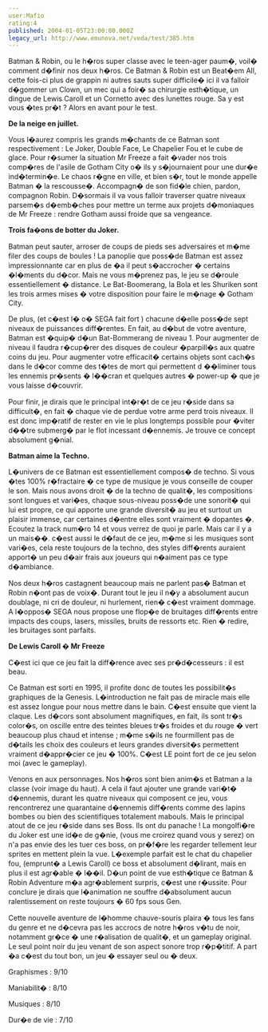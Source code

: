 ```yaml
---
user:Mafio
rating:4
published: 2004-01-05T23:00:00.000Z
legacy_url: http://www.emunova.net/veda/test/385.htm
---
```

Batman & Robin, ou le h�ros super classe avec le teen-ager paum�, voil� comment d�finir nos deux h�ros. Ce Batman & Robin est un Beat�em All, cette fois-ci plus de grappin ni autres sauts super difficile� ici il va falloir d�gommer un Clown, un mec qui a foir� sa chirurgie esth�tique, un dingue de Lewis Caroll et un Cornetto avec des lunettes rouge. Sa y est vous �tes pr�t ? Alors en avant pour le test.  

  

  

**De la neige en juillet.**  

  

Vous l�aurez compris les grands m�chants de ce Batman sont respectivement : Le Joker, Double Face, Le Chapelier Fou et le cube de glace. Pour r�sumer la situation Mr Freeze a fait �vader nos trois comp�res de l'asile de Gotham City o� ils y s�journaient pour une dur�e ind�termin�e. Le chaos r�gne en ville, et bien s�r, tout le monde appelle Batman � la rescousse�. Accompagn� de son fid�le chien, pardon, compagnon Robin. D�sormais il va vous falloir traverser quatre niveaux parsem�s d�emb�ches pour mettre un terme aux projets d�moniaques de Mr Freeze : rendre Gotham aussi froide que sa vengeance.  

  

  

**Trois fa�ons de botter du Joker.**   

  

Batman peut sauter, arroser de coups de pieds ses adversaires et m�me filer des coups de boules ! La panoplie que poss�de Batman est assez impressionnante car en plus de �a il peut s�accrocher � certains �l�ments du d�cor. Mais ne vous m�prenez pas, le jeu se d�roule essentiellement � distance. Le Bat-Boomerang, la Bola et les Shuriken sont les trois armes mises � votre disposition pour faire le m�nage � Gotham City.  

De plus, (et c�est l� o� SEGA fait fort ) chacune d�elle poss�de sept niveaux de puissances diff�rentes. En fait, au d�but de votre aventure, Batman est �quip� d�un Bat-Bommerang de niveau 1\. Pour augmenter de niveau il faudra r�cup�rer des disques de couleur �parpill�s aux quatre coins du jeu. Pour augmenter votre efficacit� certains objets sont cach�s dans le d�cor comme des t�tes de mort qui permettent d ��liminer tous les ennemis pr�sents � l��cran et quelques autres � power-up � que je vous laisse d�couvrir.  

Pour finir, je dirais que le principal int�r�t de ce jeu r�side dans sa difficult�, en fait � chaque vie de perdue votre arme perd trois niveaux. Il est donc imp�ratif de rester en vie le plus longtemps possible pour �viter d��tre submerg� par le flot incessant d�ennemis. Je trouve ce concept absolument g�nial.  

  

  

**Batman aime la Techno.**  

  

L�univers de ce Batman est essentiellement compos� de techno. Si vous �tes 100% r�fractaire � ce type de musique je vous conseille de couper le son. Mais nous avons droit � de la techno de qualit�, les compositions sont longues et vari�es, chaque sous-niveau poss�de une sonorit� qui lui est propre, ce qui apporte une grande diversit� au jeu et surtout un plaisir immense, car certaines d�entre elles sont vraiment � dopantes �. Ecoutez la track num�ro 14 et vous verrez de quoi je parle. Mais car il y a un mais��. c�est aussi le d�faut de ce jeu, m�me si les musiques sont vari�es, cela reste toujours de la techno, des styles diff�rents auraient apport� un peu d�air frais aux joueurs qui n�aiment pas ce type d�ambiance.  

Nos deux h�ros castagnent beaucoup mais ne parlent pas� Batman et Robin n�ont pas de voix�. Durant tout le jeu il n�y a absolument aucun doublage, ni cri de douleur, ni hurlement, rien� c�est vraiment dommage. A l�oppos� SEGA nous propose une flop�e de bruitages diff�rents entre impacts des coups, lasers, missiles, bruits de ressorts etc. Rien � redire, les bruitages sont parfaits.  

  

  

**De Lewis Caroll � Mr Freeze**  

  

C�est ici que ce jeu fait la diff�rence avec ses pr�d�cesseurs : il est beau.  

Ce Batman est sorti en 1995, il profite donc de toutes les possibilit�s graphiques de la Genesis. L�introduction ne fait pas de miracle mais elle est assez longue pour nous mettre dans le bain. C�est ensuite que vient la claque. Les d�cors sont absolument magnifiques, en fait, ils sont tr�s color�s, on oscille entre des teintes bleues tr�s froides et du rouge � vert beaucoup plus chaud et intense ; m�me s�ils ne fourmillent pas de d�tails les choix des couleurs et leurs grandes diversit�s permettent vraiment d�appr�cier ce jeu � 100%. C�est LE point fort de ce jeu selon moi (avec le gameplay).  

Venons en aux personnages. Nos h�ros sont bien anim�s et Batman a la classe (voir image du haut). A cela il faut ajouter une grande vari�t� d�ennemis, durant les quatre niveaux qui composent ce jeu, vous rencontrerez une quarantaine d�ennemis diff�rents comme des lapins bombes ou bien des scientifiques totalement mabouls. Mais le principal atout de ce jeu r�side dans ses Boss. Ils ont du panache ! La mongolfi�re du Joker est une id�e de g�nie, (vous me croirez quand vous y serez) on n'a pas envie des les tuer ces boss, on pr�f�re les regarder tellement leur sprites en mettent plein la vue. L�exemple parfait est le chat du chapelier fou, (emprunt� a Lewis Caroll) ce boss et absolument d�lirant, mais en plus il est agr�able � l��il. D�un point de vue esth�tique ce Batman & Robin Adventure m�a agr�ablement surpris, c�est une r�ussite. Pour conclure je dirais que l�animation ne souffre d�absolument aucun ralentissement on reste toujours � 60 fps sous Gen.  

  

  

Cette nouvelle aventure de l�homme chauve-souris plaira � tous les fans du genre et ne d�cevra pas les accrocs de notre h�ros v�tu de noir, notamment gr�ce � une r�alisation de qualit�, et un gameplay original. Le seul point noir du jeu venant de son aspect sonore trop r�p�titif. A part �a c�est du tout bon, un jeu � essayer seul ou � deux.  

  

  

Graphismes : 9/10  

Maniabilit� : 8/10  

Musiques : 8/10  

Dur�e de vie : 7/10